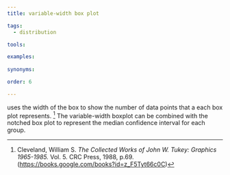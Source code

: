 ```yaml
---
title: variable-width box plot

tags:
  - distribution

tools:

examples:
    
synonyms:

order: 6

---
```


uses the width of the box to show the number of data points that a each box plot represents. [^tukey] The variable-width boxplot can be combined with the notched box plot to represent the median confidence interval for each group.

<!-- more --> 

[^tukey]: Cleveland, William S. *The Collected Works of John W. Tukey: Graphics 1965-1985.* Vol. 5. CRC Press, 1988, p.69. (https://books.google.com/books?id=z_F5Tyt66c0C)

